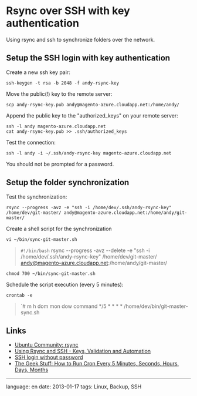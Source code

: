# Rsync over SSH with key authentication

Using rsync and ssh to synchronize folders over the network.

## Setup the SSH login with key authentication 

Create a new ssh key pair:

<!-- language: lang-sh -->

	ssh-keygen -t rsa -b 2048 -f andy-rsync-key

 Move the public(!) key to the remote server:

<!-- language: lang-sh -->

	scp andy-rsync-key.pub andy@magento-azure.cloudapp.net:/home/andy/

Append the public key to the "authorized_keys" on your remote server:

<!-- language: lang-sh -->

	ssh -l andy magento-azure.cloudapp.net
	cat andy-rsync-key.pub >> .ssh/authorized_keys

Test the connection:

<!-- language: lang-sh -->

	ssh -l andy -i ~/.ssh/andy-rsync-key magento-azure.cloudapp.net

You should not be prompted for a password.

## Setup the folder synchronization

Test the synchronization:

<!-- language: lang-sh -->

	rsync --progress -avz -e "ssh -i /home/dev/.ssh/andy-rsync-key" /home/dev/git-master/ andy@magento-azure.cloudapp.net:/home/andy/git-master/

Create a shell script for the synchronization

<!-- language: lang-sh -->

	vi ~/bin/sync-git-master.sh

> `#!/bin/bash`
rsync --progress -avz --delete -e "ssh -i /home/dev/.ssh/andy-rsync-key" /home/dev/git-master/ andy@magento-azure.cloudapp.net:/home/andy/git-master/

	chmod 700 ~/bin/sync-git-master.sh

Schedule the script execution (every 5 minutes):

<!-- language: lang-sh -->

	crontab -e

> `# m h  dom mon dow   command
*/5 * * * * /home/dev/bin/git-master-sync.sh

## Links
- [Ubuntu Community: rsync](https://help.ubuntu.com/community/rsync)
- [Using Rsync and SSH - Keys, Validation and Automation](http://troy.jdmz.net/rsync/index.html)
- [SSH login without password](http://www.linuxproblem.org/art_9.html)
- [The Geek Stuff: How to Run Cron Every 5 Minutes, Seconds, Hours, Days, Months](http://www.thegeekstuff.com/2011/07/cron-every-5-minutes/)

---

language: en
date: 2013-01-17
tags: Linux, Backup, SSH